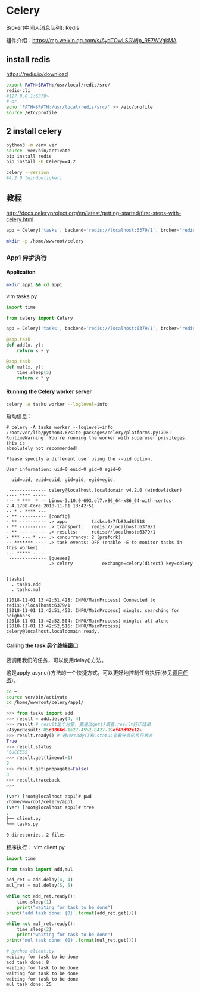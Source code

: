 # Celery

Broker(中间人消息队列): Redis

组件介绍：https://mp.weixin.qq.com/s/AydTOwLSGWjp_RE7WVgkMA


## install redis
https://redis.io/download

```bash
export PATH=$PATH:/usr/local/redis/src/
redis-cli 
#127.0.0.1:6379>
# or
echo 'PATH=$PATH:/usr/local/redis/src/' >> /etc/profile
source /etc/profile
```

## 2 install celery
```bash
python3 -m venv ver
source  ver/bin/activate
pip install redis
pip install -U Celery==4.2

celery --version
#4.2.0 (windowlicker)
```


## 教程

http://docs.celeryproject.org/en/latest/getting-started/first-steps-with-celery.html

```python
app = Celery('tasks', backend='redis://localhost:6379/1', broker='redis://localhost:6379/1')
```

```bash
mkdir -p /home/wwwroot/celery
```


### App1 异步执行

#### Application

```bash
mkdir app1 && cd app1
```

vim tasks.py
```python
import time

from celery import Celery

app = Celery('tasks', backend='redis://localhost:6379/1', broker='redis://localhost:6379/1')

@app.task
def add(x, y):
    return x + y

@app.task
def mul(x, y):
    time.sleep(5)
    return x * y
```


#### Running the Celery worker server

```bash
celery -A tasks worker --loglevel=info
```

启动信息：
```
# celery -A tasks worker --loglevel=info
/root/ver/lib/python3.6/site-packages/celery/platforms.py:796: RuntimeWarning: You're running the worker with superuser privileges: this is
absolutely not recommended!

Please specify a different user using the --uid option.

User information: uid=0 euid=0 gid=0 egid=0

  uid=uid, euid=euid, gid=gid, egid=egid,
 
 -------------- celery@localhost.localdomain v4.2.0 (windowlicker)
---- **** ----- 
--- * ***  * -- Linux-3.10.0-693.el7.x86_64-x86_64-with-centos-7.4.1708-Core 2018-11-01 13:42:51
-- * - **** --- 
- ** ---------- [config]
- ** ---------- .> app:         tasks:0x7fb82ad85518
- ** ---------- .> transport:   redis://localhost:6379/1
- ** ---------- .> results:     redis://localhost:6379/1
- *** --- * --- .> concurrency: 2 (prefork)
-- ******* ---- .> task events: OFF (enable -E to monitor tasks in this worker)
--- ***** ----- 
 -------------- [queues]
                .> celery           exchange=celery(direct) key=celery
                

[tasks]
  . tasks.add
  . tasks.mul

[2018-11-01 13:42:51,428: INFO/MainProcess] Connected to redis://localhost:6379/1
[2018-11-01 13:42:51,453: INFO/MainProcess] mingle: searching for neighbors
[2018-11-01 13:42:52,504: INFO/MainProcess] mingle: all alone
[2018-11-01 13:42:52,516: INFO/MainProcess] celery@localhost.localdomain ready.
```


#### Calling the task 另个终端窗口

要调用我们的任务，可以使用delay()方法。

这是apply_async()方法的一个快捷方式，可以更好地控制任务执行(参见[调用任务](http://docs.celeryproject.org/en/latest/userguide/calling.html#guide-calling))。

```bash
cd ~
source ver/bin/activate
cd /home/wwwroot/celery/app1/
```

```python
>>> from tasks import add
>>> result = add.delay(4, 4)
>>> result # result是个对象，要通过get()或者.result打印结果
<AsyncResult: 85d9866d-1e27-4552-8427-99ef43d92e12>
>>> result.ready() # 通过ready()和.status查看任务的执行状态
True
>>> result.status
'SUCCESS'
>>> result.get(timeout=1)
8
>>> result.get(propagate=False)
8
>>> result.traceback
>>>
```

```bash
(ver) [root@localhost app1]# pwd
/home/wwwroot/celery/app1
(ver) [root@localhost app1]# tree
.
├── client.py
└── tasks.py

0 directories, 2 files
```

程序执行： vim client.py
```python
import time

from tasks import add,mul

add_ret = add.delay(4, 4)
mul_ret = mul.delay(5, 5)

while not add_ret.ready():
    time.sleep(1)
    print("waiting for task to be done")
print('add task done: {0}'.format(add_ret.get()))

while not mul_ret.ready():
    time.sleep(2)
    print("waiting for task to be done")
print('mul task done: {0}'.format(mul_ret.get()))
```

```bash
# python client.py 
waiting for task to be done
add task done: 8
waiting for task to be done
waiting for task to be done
waiting for task to be done
mul task done: 25
```
